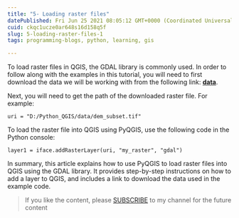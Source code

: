 ```yaml
---
title: "5- Loading raster files"
datePublished: Fri Jun 25 2021 08:05:12 GMT+0000 (Coordinated Universal Time)
cuid: ckqc1ucze0ar648s16d158q5f
slug: 5-loading-raster-files-1
tags: programming-blogs, python, learning, gis

---
```


To load raster files in QGIS, the GDAL library is commonly used. In order to follow along with the examples in this tutorial, you will need to first download the data we will be working with from the following link: [**data**](https://github.com/Azad77/Python_qgis/blob/main/Data/dem_subset.tif).

Next, you will need to get the path of the downloaded raster file. For example:

```plaintext
uri = "D:/Python_QGIS/data/dem_subset.tif"
```

To load the raster file into QGIS using PyQGIS, use the following code in the Python console:

```plaintext
layer1 = iface.addRasterLayer(uri, "my_raster", "gdal")
```

In summary, this article explains how to use PyQGIS to load raster files into QGIS using the GDAL library. It provides step-by-step instructions on how to add a layer to QGIS, and includes a link to download the data used in the example code.

> If you like the content, please [SUBSCRIBE](https://www.youtube.com/channel/UCpbWlHEqBSnJb6i4UemXQpA?sub_confirmation=1) to my channel for the future content